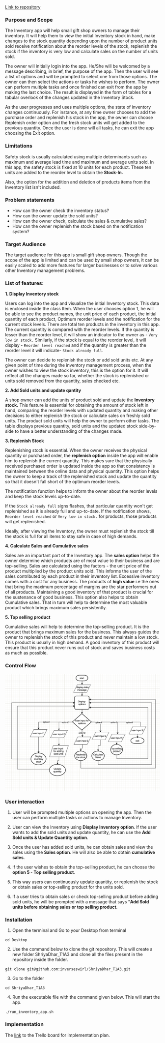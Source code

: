 [Link to repository](https://github.com/inverseswirl/ShriyaDhar_T1A3)

### **Purpose and Scope**
The Inventory app will help small gift shop owners to manage their inventory.
It will help them to view the initial Inventory stock in hand, make changes to the stock quantity depending upon the number of product units sold receive notification about the reorder levels of the stock, replenish the stock if the inventory is very low and calculate sales on the number of units sold. 

The owner will initially login into the app. He/She will be welcomed by a message describing, in brief, the purpose of the app. Then the user will see a list of options and will be prompted to select one from those options. The owner can then select the actions or tasks he wishes to perform. The owner can perform multiple tasks and once finished can exit from the app by making the last choice. The result is displayed in the form of tables for a tabular overlook of the changes updated in the Inventory Stock.

As the user progresses and uses multiple options, the state of inventory changes continuously. For instance, at any time owner chooses to add the purchase order and replenish his stock in the app, the owner can choose Replenish order option and the fresh stock units will get added to the previous quantity. Once the user is done will all tasks, he can exit the app choosing the Exit option.


### **Limitations**

Safety stock is usually calculated using multiple determinants such as maximum and average lead time
and maximum and average units sold. In this app, the safety stock is fixed at 10 units for each product.
These ten units are added to the reorder level to obtain the **Stock-In.**

Also, the option for the addition and deletion of products items from the Inventory list isn't included. 

### **Problem statements**

- How can the owner check the inventory status?
- How can the owner update the sold units?
- How can the owner check, calculate the sales & cumulative sales?
- How can the owner replenish the stock based on the notification system?

### **Target Audience**

The target audience for this app is small gift shop owners. 
Though the scope of the app is limited and can be used by small shop owners, it can be easily scaled
to add more features for larger businesses or to solve various other Inventory management problems.


### **List of features:**

**1. Display Inventory stock**

Users can log into the app and visualize the initial Inventory stock. This data is enclosed inside the class Item.
When the user chooses option 1, he will be able to see the product names, the unit price of each product, the initial quantity of each product, Optimum reorder levels and the notification for the current stock levels. There are total ten products in the inventory in this app. The current quantity is compared with the reorder levels. If the quantity is lesser than the reorder level, 
it will show an indicator to the owner as - `Very low in stock.` Similarly, if the stock is equal to the reorder level, it will display - `Reorder level reached` and if the quantity is greater than the reorder level it will indicate- `Stock already full`.

The owner can decide to replenish the stock or add sold units etc. At any given point of time during the inventory management process, when the owner wishes to view the stock inventory, this is the option for it. It will reflect all the changes made so far, whether the stock is replenished or units sold removed from the quantity, sales checked etc.

**2. Add Sold units and update qantity**

A shop owner can add the units of product sold and update the **Inventory stock.** This feature is essential for obtaining the amount of stock left in hand, comparing the reorder levels with updated quantity and making other decisions to either replenish the stock or calculate sales on freshly sold units. The product sold units will help the owner to perform other tasks. The table displays previous quantity, sold units and the updated stock side-by-side to have a better understanding of the changes made.

**3. Replenish Stock**

Replenishing stock is essential. When the owner receives the physical quantity or purchased order, the **replenish option** inside the app will enable him to replenish the current quantity. This makes sure that the physically received purchased order is updated inside the app so that consistency is maintained between the online data and physical quantity. This option helps the owner to keep a track of the replenished stock and update the quantity so that it doesn't fall short of the optimum reorder levels. 

The notification function helps to inform the owner about the reorder levels and keep the stock levels up-to-date.

If the `Stock already full` signs flashes, that particular quantity won't get replenished as it is already full and up-to-date.
If the notification shows, `Reorder level reached` or `Very low in stock.` for products, those products will get replenished. 

Ideally, after viewing the Inventory, the owner must replenish the stock till the stock is full for all items to stay safe in case of high demands.

**4. Calculate Sales and Cumulative sales**

Sales are an important part of the Inventory app. The **sales option** helps the owner determine which products are of most value to their business and are top-selling. Sales are calculated using the factors - the unit price of the product multiplied by the product units sold. This informs the user of the sales contributed by each product in their inventory list. Excessive inventory comes with a cost for any business. The products of **high value** i.e the ones that bring the maximum percentage of margins are the star performers out of all products. Maintaining a good inventory of that product is crucial for the sustenance of good business.
This option also helps to obtain Cumulative sales. That in turn will help to determine the most valuable product which brings maximum sales persistently.

**5. Top selling product**

Cumulative sales will help to determine the top-selling product. It is the product that brings maximum sales for the business. This always guides the owner to replenish the stock of this product and never maintain a low stock. This product is usually in high demand. A good inventory of this product will ensure that this product never runs out of stock and saves business costs as much as possible.



### **Control Flow**

![control_flow](./controlflow.png)

### **User interaction**

1. User will be prompted multiple options on opening the app. Then the user can perform multiple tasks or actions to manage Inventory.

2. User can view the Inventory using **Display Inventory option**. If the user wants to add the sold units and update quantity, he can use the **Add Sold units & Update Quantity option**. 

3.  Once the user has added sold units, he can obtain sales and view the sales using the **Sales option**. He will also be able to obtain **cumulative sales**. 

4. If the user wishes to obtain the top-selling product, he can choose the **option 5 - Top selling product**.

5. This way users can continuously update quantity, or replenish the stock or obtain sales or top-selling product for the units sold.
 
6. If a user tries to obtain sales or check top-selling product before adding sold units, he will be prompted with a message that says **"Add Sold units before obtaining sales or top selling product**. 


### **Installation**

1. Open the terminal and Go to your Desktop from terminal

```
cd Desktop
```

2. Use the command below to clone the git repository. This will create a new folder ShriyaDhar_T1A3 and clone all the files present in the repository inside the folder.

```
git clone git@github.com:inverseswirl/ShriyaDhar_T1A3.git
```

3. Go to the folder 

```
cd ShriyaDhar_T1A3
```

4. Run the executable file with the command given below. This will start the app.

```
./run_inventory_app.sh 
```


### **Implementation**

The [link](https://trello.com/b/YxuGO6LC/giftshopinventory-app) to the Trello board for implementation plan.




